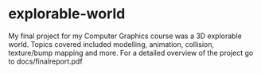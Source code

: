 # explorable-world

My final project for my Computer Graphics course was a 3D explorable world. Topics covered included modelling, animation, collision, texture/bump mapping and more. For a detailed overview of the project go to docs/finalreport.pdf